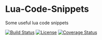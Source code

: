 # Lua-Code-Snippets

Some useful lua code snippets

[![Build Status](https://travis-ci.org/kinbei/Lua-Code-Snippets.svg?branch=master&?style=flat-square)](https://travis-ci.org/kinbei/Lua-Code-Snippets)
[![License](http://img.shields.io/badge/License-MIT-brightgreen.svg?style=flat-square)](LICENSE)
[![Coverage Status](https://coveralls.io/repos/github/kinbei/Lua-Code-Snippets/badge.svg?branch=master&style=flat-square)](https://coveralls.io/github/kinbei/Lua-Code-Snippets?branch=master)
